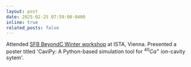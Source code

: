 ```yaml
---
layout: post
date: 2025-02-25 07:59:00-0400
inline: true
related_posts: false
---
```


 Attended [SFB BeyondC Winter workshop](https://www.beyondc.at/events/sfb-beyondc-winter-workshop-2025/) at ISTA, Vienna. Presented a poster titled 'CaviPy: A Python-based simulation tool for $^{40}Ca^+$ ion-cavity sytem'.

